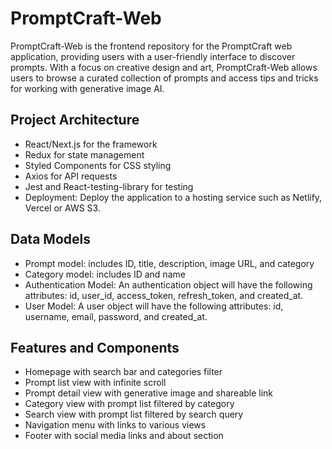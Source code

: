 # PromptCraft-Web
PromptCraft-Web is the frontend repository for the PromptCraft web application, providing users with a user-friendly interface to discover prompts. With a focus on creative design and art, PromptCraft-Web allows users to browse a curated collection of prompts and access tips and tricks for working with generative image AI.


## Project Architecture
- React/Next.js for the framework
- Redux for state management
- Styled Components for CSS styling
- Axios for API requests
- Jest and React-testing-library for testing
- Deployment: Deploy the application to a hosting service such as Netlify, Vercel or AWS S3.

## Data Models
- Prompt model: includes ID, title, description, image URL, and category
- Category model: includes ID and name
- Authentication Model: An authentication object will have the following attributes: id, user_id, access_token, refresh_token, and created_at.
- User Model: A user object will have the following attributes: id, username, email, password, and created_at.

## Features and Components
- Homepage with search bar and categories filter
- Prompt list view with infinite scroll
- Prompt detail view with generative image and shareable link
- Category view with prompt list filtered by category
- Search view with prompt list filtered by search query
- Navigation menu with links to various views
- Footer with social media links and about section
